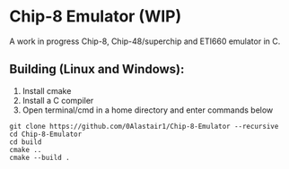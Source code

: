 # Chip-8 Emulator  (WIP)
 
A work in progress Chip-8, Chip-48/superchip and ETI660 emulator in C.  


## Building (Linux and Windows):  

1) Install cmake
2) Install a C compiler
3) Open terminal/cmd in a home directory and enter commands below

```
git clone https://github.com/0Alastair1/Chip-8-Emulator --recursive  
cd Chip-8-Emulator  
cd build  
cmake ..  
cmake --build .  
```
